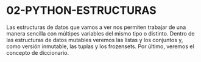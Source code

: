 # 02-PYTHON-ESTRUCTURAS

Las estructuras de datos que vamos a ver nos permiten trabajar de una manera sencilla con múltipes variables
del mismo tipo o distinto. Dentro de las estructuras de datos mutables veremos las listas y los conjuntos y, 
como versión inmutable, las tuplas y los frozensets. Por último, veremos el concepto de diccionario.
